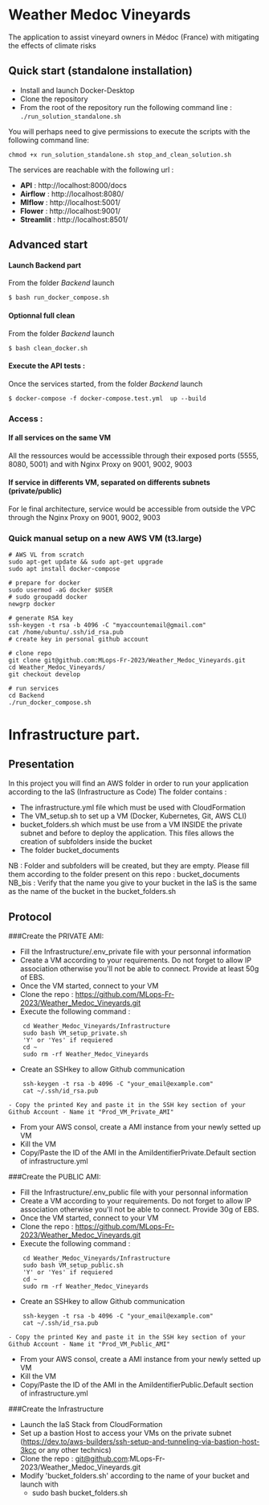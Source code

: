 # Weather Medoc Vineyards
The application to assist vineyard owners in Médoc (France) with mitigating the effects of climate risks

## Quick start (standalone installation)
- Install and launch Docker-Desktop
- Clone the repository
- From the root of the repository run the following command line :
`./run_solution_standalone.sh`

You will perhaps need to give permissions to execute the scripts with the following command line:

`chmod +x run_solution_standalone.sh stop_and_clean_solution.sh`

The services are reachable with the following url : 
- **API** : http://localhost:8000/docs
- **Airflow** : http://localhost:8080/
- **Mlflow** : http://localhost:5001/
- **Flower** : http://localhost:9001/
- **Streamlit** : http://localhost:8501/

## Advanced start
#### Launch Backend part
From the folder *Backend* launch

`$ bash run_docker_compose.sh`

#### Optionnal full clean
From the folder *Backend* launch

`$ bash clean_docker.sh`

#### Execute the API tests : 
Once the services started, from the folder *Backend* launch

`$ docker-compose -f docker-compose.test.yml  up --build`

### Access :

#### If all services on the same VM
All the ressources would be accesssible through their exposed ports (5555, 8080, 5001) and with Nginx Proxy on 9001, 9002, 9003

#### If service in differents VM, separated on differents subnets (private/public)
For le final architecture, service would be accessible from outside the VPC through the Nginx Proxy on 9001, 9002, 9003

### Quick manual setup on a new AWS VM (t3.large)
```
# AWS VL from scratch
sudo apt-get update && sudo apt-get upgrade 
sudo apt install docker-compose

# prepare for docker 
sudo usermod -aG docker $USER
# sudo groupadd docker
newgrp docker

# generate RSA key
ssh-keygen -t rsa -b 4096 -C "myaccountemail@gmail.com"
cat /home/ubuntu/.ssh/id_rsa.pub
# create key in personal github account

# clone repo
git clone git@github.com:MLops-Fr-2023/Weather_Medoc_Vineyards.git
cd Weather_Medoc_Vineyards/
git checkout develop

# run services
cd Backend
./run_docker_compose.sh
```

# Infrastructure part.

## Presentation

In this project you will find an AWS folder in order to run your application according to the IaS (Infrastructure as Code)
The folder contains :
- The infrastructure.yml file which must be used with CloudFormation
- The VM_setup.sh to set up a VM (Docker, Kubernetes, Git, AWS CLI)
- bucket_folders.sh which must be use from a VM INSIDE the private subnet and before to deploy the application. This files allows the creation of subfolders inside the bucket
- The folder bucket_documents

NB : Folder and subfolders will be created, but they are empty. Please fill them according to the folder present on this repo : bucket_documents
NB_bis : Verify that the name you give to your bucket in the IaS is the same as the name of the bucket in the bucket_folders.sh

## Protocol


###Create the PRIVATE AMI:
- Fill the Infrastructure/.env_private file with your personnal information
- Create a VM according to your requirements. Do not forget to allow IP association otherwise you'll not be able to connect. Provide at least 50g of EBS.
- Once the VM started, connect to your VM
- Clone the repo : https://github.com/MLops-Fr-2023/Weather_Medoc_Vineyards.git
- Execute the following command :
```
    cd Weather_Medoc_Vineyards/Infrastructure
    sudo bash VM_setup_private.sh
    'Y' or 'Yes' if requiered
    cd ~
    sudo rm -rf Weather_Medoc_Vineyards
```
- Create an SSHkey to allow Github communication
```
    ssh-keygen -t rsa -b 4096 -C "your_email@example.com"
    cat ~/.ssh/id_rsa.pub
```
    
    - Copy the printed Key and paste it in the SSH key section of your Github Account - Name it "Prod_VM_Private_AMI"
- From your AWS consol, create a AMI instance from your newly setted up VM
- Kill the VM
- Copy/Paste the ID of the AMI in the AmiIdentifierPrivate.Default section of infrastructure.yml


###Create the PUBLIC AMI:
- Fill the Infrastructure/.env_public file with your personnal information
- Create a VM according to your requirements. Do not forget to allow IP association otherwise you'll not be able to connect. Provide 30g of EBS.
- Once the VM started, connect to your VM
- Clone the repo : https://github.com/MLops-Fr-2023/Weather_Medoc_Vineyards.git
- Execute the following command :
```
    cd Weather_Medoc_Vineyards/Infrastructure
    sudo bash VM_setup_public.sh
    'Y' or 'Yes' if requiered
    cd ~
    sudo rm -rf Weather_Medoc_Vineyards
```
- Create an SSHkey to allow Github communication
```
    ssh-keygen -t rsa -b 4096 -C "your_email@example.com"
    cat ~/.ssh/id_rsa.pub
```

    - Copy the printed Key and paste it in the SSH key section of your Github Account - Name it "Prod_VM_Public_AMI"
- From your AWS consol, create a AMI instance from your newly setted up VM
- Kill the VM
- Copy/Paste the ID of the AMI in the AmiIdentifierPublic.Default section of infrastructure.yml


###Create the Infrastructure
- Launch the IaS Stack from CloudFormation
- Set up a bastion Host to access your VMs on the private subnet (https://dev.to/aws-builders/ssh-setup-and-tunneling-via-bastion-host-3kcc or any other technics)
- Clone the repo : git@github.com:MLops-Fr-2023/Weather_Medoc_Vineyards.git
- Modify 'bucket_folders.sh' according to the name of your bucket and launch with
    - sudo bash bucket_folders.sh
